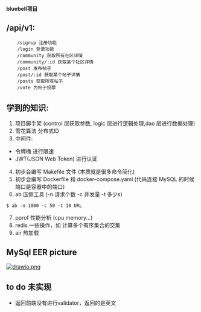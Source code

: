 #### bluebell项目

## /api/v1:
        /signup 注册功能
        /login 登录功能
        /community 获取所有社区详情
        /community/:id 获取某个社区详情
        /post 发布帖子
        /post/:id 获取某个帖子详情
        /posts 获取所有帖子
        /vote 为帖子投票

## 学到的知识:

1. 项目脚手架 (control 层获取参数, logic 层进行逻辑处理,dao 层进行数据处理)
2. 雪花算法 分布式ID
3. 中间件: 
- 令牌桶 进行限速
- JWT(JSON Web Token) 进行认证
4. 初步会编写 Makefile 文件 (本质就是很多命令简化)
5. 初步会编写 Dockerfile 和 docker-compose.yaml (代码连接 MySQL 的时候端口是容器中的端口)
6. ab 压侧工具  (-n 请求个数 -c 并发量 -t 多少s)
``` 
$ ab -n 1000 -c 50 -t 10 URL
```
7. pprof 性能分析 (cpu memory...)
8. redis 一些操作，如 计算多个有序集合的交集
9. air 热加载

## MySql EER picture
[![drawio.png](https://i.postimg.cc/hjN6B45C/drawio.png)](https://postimg.cc/ygXvhKB9)
## to do  未实现
- 返回前端没有进行validator，返回的是英文

